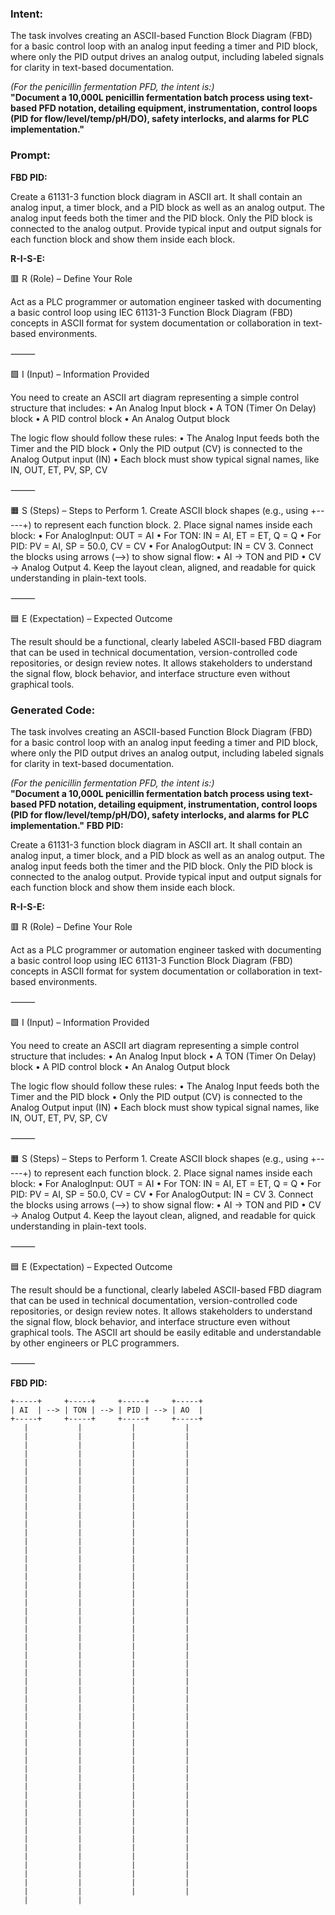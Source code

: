 ### Intent:
The task involves creating an ASCII-based Function Block Diagram (FBD) for a basic control loop with an analog input feeding a timer and PID block, where only the PID output drives an analog output, including labeled signals for clarity in text-based documentation.  

*(For the penicillin fermentation PFD, the intent is:)*  
**"Document a 10,000L penicillin fermentation batch process using text-based PFD notation, detailing equipment, instrumentation, control loops (PID for flow/level/temp/pH/DO), safety interlocks, and alarms for PLC implementation."**

### Prompt:
**FBD PID:**

Create a 61131-3 function block diagram in ASCII art. It shall contain an analog input, a timer block, and a PID block as well as an analog output. The analog input feeds both the timer and the PID block. Only the PID block is connected to the analog output. Provide typical input and output signals for each function block and show them inside each block.

**R-I-S-E:**

🟥 R (Role) – Define Your Role

Act as a PLC programmer or automation engineer tasked with documenting a basic control loop using IEC 61131-3 Function Block Diagram (FBD) concepts in ASCII format for system documentation or collaboration in text-based environments.

⸻

🟩 I (Input) – Information Provided

You need to create an ASCII art diagram representing a simple control structure that includes:
	•	An Analog Input block
	•	A TON (Timer On Delay) block
	•	A PID control block
	•	An Analog Output block

The logic flow should follow these rules:
	•	The Analog Input feeds both the Timer and the PID block
	•	Only the PID output (CV) is connected to the Analog Output input (IN)
	•	Each block must show typical signal names, like IN, OUT, ET, PV, SP, CV

⸻

🟧 S (Steps) – Steps to Perform
	1.	Create ASCII block shapes (e.g., using +-----+) to represent each function block.
	2.	Place signal names inside each block:
	•	For AnalogInput: OUT = AI
	•	For TON: IN = AI, ET = ET, Q = Q
	•	For PID: PV = AI, SP = 50.0, CV = CV
	•	For AnalogOutput: IN = CV
	3.	Connect the blocks using arrows (-->) to show signal flow:
	•	AI → TON and PID
	•	CV → Analog Output
	4.	Keep the layout clean, aligned, and readable for quick understanding in plain-text tools.

⸻

🟦 E (Expectation) – Expected Outcome

The result should be a functional, clearly labeled ASCII-based FBD diagram that can be used in technical documentation, version-controlled code repositories, or design review notes. It allows stakeholders to understand the signal flow, block behavior, and interface structure even without graphical tools.

### Generated Code:
The task involves creating an ASCII-based Function Block Diagram (FBD) for a basic control loop with an analog input feeding a timer and PID block, where only the PID output drives an analog output, including labeled signals for clarity in text-based documentation.  

*(For the penicillin fermentation PFD, the intent is:)*  
**"Document a 10,000L penicillin fermentation batch process using text-based PFD notation, detailing equipment, instrumentation, control loops (PID for flow/level/temp/pH/DO), safety interlocks, and alarms for PLC implementation."**
**FBD PID:**

Create a 61131-3 function block diagram in ASCII art. It shall contain an analog input, a timer block, and a PID block as well as an analog output. The analog input feeds both the timer and the PID block. Only the PID block is connected to the analog output. Provide typical input and output signals for each function block and show them inside each block.

**R-I-S-E:**

🟥 R (Role) – Define Your Role

Act as a PLC programmer or automation engineer tasked with documenting a basic control loop using IEC 61131-3 Function Block Diagram (FBD) concepts in ASCII format for system documentation or collaboration in text-based environments.

⸻

🟩 I (Input) – Information Provided

You need to create an ASCII art diagram representing a simple control structure that includes:
	•	An Analog Input block
	•	A TON (Timer On Delay) block
	•	A PID control block
	•	An Analog Output block

The logic flow should follow these rules:
	•	The Analog Input feeds both the Timer and the PID block
	•	Only the PID output (CV) is connected to the Analog Output input (IN)
	•	Each block must show typical signal names, like IN, OUT, ET, PV, SP, CV

⸻

🟧 S (Steps) – Steps to Perform
	1.	Create ASCII block shapes (e.g., using +-----+) to represent each function block.
	2.	Place signal names inside each block:
	•	For AnalogInput: OUT = AI
	•	For TON: IN = AI, ET = ET, Q = Q
	•	For PID: PV = AI, SP = 50.0, CV = CV
	•	For AnalogOutput: IN = CV
	3.	Connect the blocks using arrows (-->) to show signal flow:
	•	AI → TON and PID
	•	CV → Analog Output
	4.	Keep the layout clean, aligned, and readable for quick understanding in plain-text tools.

⸻

🟦 E (Expectation) – Expected Outcome

The result should be a functional, clearly labeled ASCII-based FBD diagram that can be used in technical documentation, version-controlled code repositories, or design review notes. It allows stakeholders to understand the signal flow, block behavior, and interface structure even without graphical tools. The ASCII art should be easily editable and understandable by other engineers or PLC programmers.

⸻

**FBD PID:**

```
+-----+     +-----+     +-----+     +-----+
| AI  | --> | TON | --> | PID | --> | AO  |
+-----+     +-----+     +-----+     +-----+
   |           |           |           |
   |           |           |           |
   |           |           |           |
   |           |           |           |
   |           |           |           |
   |           |           |           |
   |           |           |           |
   |           |           |           |
   |           |           |           |
   |           |           |           |
   |           |           |           |
   |           |           |           |
   |           |           |           |
   |           |           |           |
   |           |           |           |
   |           |           |           |
   |           |           |           |
   |           |           |           |
   |           |           |           |
   |           |           |           |
   |           |           |           |
   |           |           |           |
   |           |           |           |
   |           |           |           |
   |           |           |           |
   |           |           |           |
   |           |           |           |
   |           |           |           |
   |           |           |           |
   |           |           |           |
   |           |           |           |
   |           |           |           |
   |           |           |           |
   |           |           |           |
   |           |           |           |
   |           |           |           |
   |           |           |           |
   |           |           |           |
   |           |           |           |
   |           |           |           |
   |           |           |           |
   |           |           |           |
   |           |           |           |
   |           |           |           |
   |           |           |           |
   |           |           |           |
   |           |           |           |
   |           |           |           |
   |           |           |           |
   |           |           |           |
   |           |           |           |
   |           |           |           |
   |           |           |           |
   |           |           |           |
   |           |
